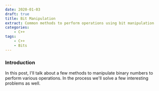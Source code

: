 ```yaml
---
date: 2020-01-03
draft: true
title: Bit Manipulation 
extract: Common methods to perform operations using bit manipulation
categories: 
    - C++
tags:
    - C++
    - Bits
---
```


### Introduction
In this post, I'll talk about a few methods to manipulate binary numbers to perform various operations. In the process
we'll solve a few interesting problems as well.